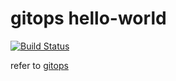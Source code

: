 # gitops hello-world
[![Build Status](https://travis-ci.org/liul85/gitops-hello-world.svg?branch=master)](https://travis-ci.org/liul85/gitops-hello-world)

refer to [gitops](https://www.weave.works/technologies/gitops/)
